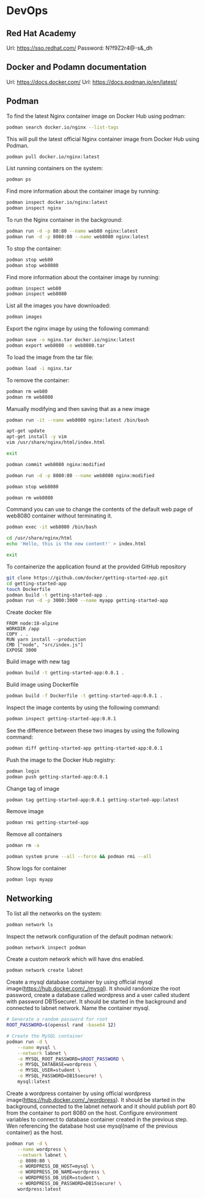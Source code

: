 # DevOps

## Red Hat Academy
Url: https://sso.redhat.com/
Password: N?f9Z2r4@-s&_dh

## Docker and Podamn documentation
Url: https://docs.docker.com/
Url: https://docs.podman.io/en/latest/

## Podman

To find the latest Nginx container image on Docker Hub using podman:
```bash
podman search docker.io/nginx --list-tags
```

This will pull the latest official Nginx container image from Docker Hub using Podman.
```bash
podman pull docker.io/nginx:latest
```

List running containers on the system:
```bash
podman ps
``` 

Find more information about the container image by running:
```bash
podman inspect docker.io/nginx:latest
podman inspect nginx
```

To run the Nginx container in the background:
```bash
podman run -d -p 80:80 --name web80 nginx:latest
podman run -d -p 8080:80 --name web8080 nginx:latest
```

To stop the container:
```bash
podman stop web80
podman stop web8080
```

Find more information about the container image by running:
```bash
podman inspect web80
podman inspect web8080
```

List all the images you have downloaded:
```bash
podman images
```

Export the nginx image by using the following command:
```bash
podman save -o nginx.tar docker.io/nginx:latest
podman export web8080 -o web8080.tar
```

To load the image from the tar file:
```bash
podman load -i nginx.tar
```

To remove the container:
```bash
podman rm web80
podman rm web8080
```
Manually modifying and  then saving that as a new image
```bash
podman run -it --name web8080 nginx:latest /bin/bash

apt-get update
apt-get install -y vim
vim /usr/share/nginx/html/index.html

exit

podman commit web8080 nginx:modified

podman run -d -p 8080:80 --name web8080 nginx:modified

podman stop web8080

podman rm web8080

```

Command you can use to change the contents of the default web page of
web8080 container without terminating it.
```bash
podman exec -it web8080 /bin/bash

cd /usr/share/nginx/html
echo 'Hello, this is the new content!' > index.html

exit
```

To containerize the application found at the provided GitHub repository 
```bash
git clone https://github.com/docker/getting-started-app.git
cd getting-started-app
touch Dockerfile
podman build -t getting-started-app .
podman run -d -p 3000:3000 --name myapp getting-started-app
```
Create docker file
```Dockefile
FROM node:18-alpine
WORKDIR /app
COPY . .
RUN yarn install --production
CMD ["node", "src/index.js"]
EXPOSE 3000
```

Build image with new tag
```bash
podman build -t getting-started-app:0.0.1 .
```

Build image using Dockerfile
```bash
podman build -f Dockerfile -t getting-started-app:0.0.1 .
```

Inspect the image contents by using the following command:
```bash
podman inspect getting-started-app:0.0.1
```

See the difference between these two images by using the following command:
```bash
podman diff getting-started-app getting-started-app:0.0.1
```

Push the image to the Docker Hub registry:
```bash
podman login
podman push getting-started-app:0.0.1
```

Change tag of image
```bash
podman tag getting-started-app:0.0.1 getting-started-app:latest
```

Remove image
```bash
podman rmi getting-started-app
```

Remove all containers
```bash
podman rm -a

podman system prune --all --force && podman rmi --all
```

Show logs for container
```bash
podman logs myapp
```

## Networking

To list all the networks on the system:
```bash
podman network ls
```
Inspect the network configuration of the default podman network:
```bash
podman network inspect podman
```
Create a custom network which will have dns enabled.
```bash
podman network create labnet
```

Create a mysql database container by using official mysql
image(https://hub.docker.com/_/mysql). It should randomize the root password, create a
database called wordpress and a user called student with password DB15secure!. It should be
started in the background and connected to labnet network. Name the container mysql.
```bash
# Generate a random password for root
ROOT_PASSWORD=$(openssl rand -base64 12)

# Create the MySQL container
podman run -d \
    --name mysql \
    --network labnet \
    -e MYSQL_ROOT_PASSWORD=$ROOT_PASSWORD \
    -e MYSQL_DATABASE=wordpress \
    -e MYSQL_USER=student \
    -e MYSQL_PASSWORD=DB15secure! \
    mysql:latest
```
Create a wordpress container by using official wordpress
image(https://hub.docker.com/_/wordpress). It should be started in the background, connected
to the labnet network and it should publish port 80 from the container to port 8080 on the host.
Configure environment variables to connect to database container created in the previous step.
Wen referencing the database host use mysql(name of the previous container) as the host. 
```bash
podman run -d \
    --name wordpress \
    --network labnet \
    -p 8080:80 \
    -e WORDPRESS_DB_HOST=mysql \
    -e WORDPRESS_DB_NAME=wordpress \
    -e WORDPRESS_DB_USER=student \
    -e WORDPRESS_DB_PASSWORD=DB15secure! \
    wordpress:latest
```



